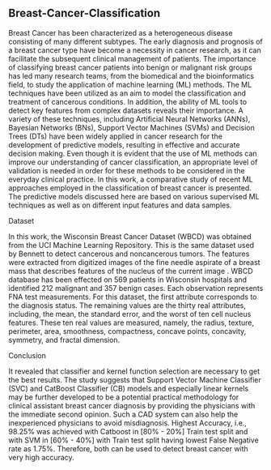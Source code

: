 ## Breast-Cancer-Classification
Breast Cancer has been characterized as a heterogeneous disease consisting of many different subtypes. The early diagnosis and prognosis of a breast cancer type have become a necessity in cancer research, as it can facilitate the subsequent clinical management of patients. The importance of classifying breast cancer patients into benign or malignant risk groups has led many research teams, from the biomedical and the bioinformatics field, to study the application of machine learning (ML) methods. The ML techniques have been utilized as an aim to model the classification and treatment of cancerous conditions. In addition, the ability of ML tools to detect key features from complex datasets reveals their importance. A variety of these techniques, including Artificial Neural Networks (ANNs), Bayesian Networks (BNs), Support Vector Machines (SVMs) and Decision Trees (DTs) have been widely applied in cancer research for the development of predictive models, resulting in effective and accurate decision making. Even though it is evident that the use of ML methods can improve our understanding of cancer classification, an appropriate level of validation is needed in order for these methods to be considered in the everyday clinical practice. In this work, a comparative study of recent ML approaches employed in the classification of breast cancer is presented. The predictive models discussed here are based on various supervised ML techniques as well as on different input features and data samples.

Dataset

In this work, the Wisconsin Breast Cancer Dataset (WBCD) was obtained from the UCI Machine Learning Repository. This is the same dataset used by Bennett to detect cancerous and noncancerous tumors. The features were extracted from digitized images of the fine needle aspirate of a breast mass that describes features of the nucleus of the current image . WBCD database has been effected on 569 patients in Wisconsin hospitals and identified 212 malignant and 357 benign cases. Each observation represents FNA test measurements. For this dataset, the first attribute corresponds to the diagnosis status. The remaining values are the thirty real attributes, including, the mean, the standard error, and the worst of ten cell nucleus features. These ten real values are measured, namely, the radius, texture, perimeter, area, smoothness, compactness, concave points, concavity, symmetry, and fractal dimension.

Conclusion

It revealed that classifier and kernel function selection are necessary to get the best results. The study suggests that Support Vector Machine Classifier (SVC) and CatBoost Classifier (CB) models and especially linear kernels may be further developed to be a potential practical methodology for clinical assistant breast cancer diagnosis by providing the physicians with the immediate second opinion. Such a CAD system can also help the inexperienced physicians to avoid misdiagnosis. Highest Accuracy, i.e., 98.25% was achieved with Catboost in [80% - 20%] Train test split and with SVM in [60% - 40%] with Train test split having lowest False Negative rate as 1.75%. Therefore, both can be used to detect breast cancer with very high accuracy.
